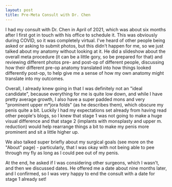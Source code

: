```yaml
---
layout: post
title: Pre-Meta Consult with Dr. Chen
---
```


I had my consult with Dr. Chen in April of 2021, which was about six months after I first got in touch with his office to schedule it. This was obviously during COVID, so it was completely virtual. I've heard of other people being asked or asking to submit photos, but this didn't happen for me, so we just talked about my anatomy without looking at it. He did a slideshow about the overall meta procedure (it can be a little gory, so be prepared for that) and reviewing different photos pre- and post-op of different people, discussing how their different pre-op anatomy translated into how things looked differently post-op, to help give me a sense of how my own anatomy might translate into my outcomes.

Overall, I already knew going in that I was definitely not an "ideal candidate", because everything for me is quite low down, and while I have pretty average growth, I also have a super padded mons and very "prominent upper m*jora folds" (as he describes them), which obscure my penis quite a bit. Luckily I had my expectations set already from having read other people's blogs, so I knew that stage 1 was not going to make a huge visual difference and that stage 2 (implants with monsplasty and upper m. reduction) would help rearrange things a bit to make my penis more prominent and sit a little higher up.

We also talked super briefly about my surgical goals (see more on the "About" page) - particularly, that I was okay with not being able to pee through my fly as long as I could pee out of my penis.

At the end, he asked if I was considering other surgeons, which I wasn't, and then we discussed dates. He offered me a date about nine months later, and I confirmed, so I was very happy to end the consult with a date for stage 1 already set!
